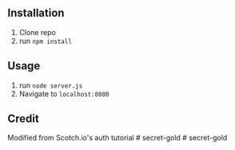 ## Installation

1. Clone repo
2. run `npm install`

## Usage

1. run `node server.js`
2. Navigate to `localhost:8080`

## Credit

Modified from Scotch.io's auth tutorial
#   s e c r e t - g o l d  
 #   s e c r e t - g o l d  
 